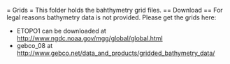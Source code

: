 = Grids =
This folder holds the bahthymetry grid files.
== Download ==
For legal reasons bathymetry data is not provided. Please get the grids here:
* ETOPO1 can be downloaded at http://www.ngdc.noaa.gov/mgg/global/global.html
* gebco_08 at http://www.gebco.net/data_and_products/gridded_bathymetry_data/
